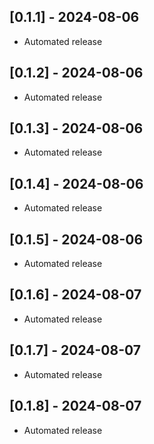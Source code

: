 ## [0.1.1] - 2024-08-06
* Automated release

## [0.1.2] - 2024-08-06
* Automated release

## [0.1.3] - 2024-08-06
* Automated release

## [0.1.4] - 2024-08-06
* Automated release

## [0.1.5] - 2024-08-06
* Automated release

## [0.1.6] - 2024-08-07
* Automated release

## [0.1.7] - 2024-08-07
* Automated release

## [0.1.8] - 2024-08-07
* Automated release

